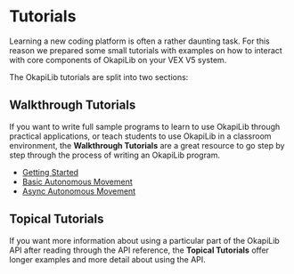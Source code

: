 # Tutorials

Learning a new coding platform is often a rather daunting task. For this
reason we prepared some small tutorials with examples on how to interact
with core components of OkapiLib on your VEX V5 system.

The OkapiLib tutorials are split into two sections:

## Walkthrough Tutorials

If you want to write full sample programs to learn to use OkapiLib through
practical applications, or teach students to use OkapiLib in a classroom
environment, the **Walkthrough Tutorials** are a great resource to go step by
step through the process of writing an OkapiLib program.

 - [Getting Started](docs/tutorials/walkthrough/gettingStarted.md)
 - [Basic Autonomous Movement](docs/tutorials/walkthrough/basicAutonomousMovement.md)
 - [Async Autonomous Movement](docs/tutorials/walkthrough/asyncAutonomousMovement.md)

## Topical Tutorials

If you want more information about using a particular part of the OkapiLib API
after reading through the API reference, the **Topical Tutorials** offer longer
examples and more detail about using the API.
